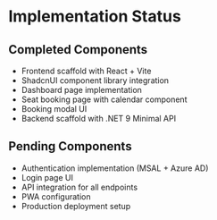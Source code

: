 # Implementation Status

## Completed Components

- Frontend scaffold with React + Vite
- ShadcnUI component library integration
- Dashboard page implementation
- Seat booking page with calendar component
- Booking modal UI
- Backend scaffold with .NET 9 Minimal API

## Pending Components

- Authentication implementation (MSAL + Azure AD)
- Login page UI
- API integration for all endpoints
- PWA configuration
- Production deployment setup
